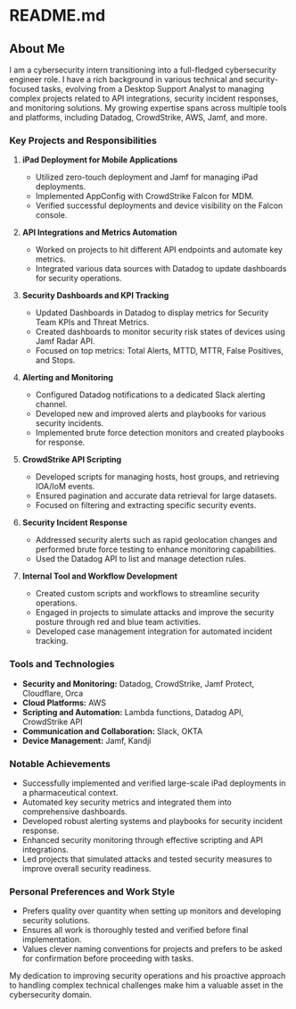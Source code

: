 # README.md

## About Me

I am a cybersecurity intern transitioning into a full-fledged cybersecurity engineer role. I have a rich background in various technical and security-focused tasks, evolving from a Desktop Support Analyst to managing complex projects related to API integrations, security incident responses, and monitoring solutions. My growing expertise spans across multiple tools and platforms, including Datadog, CrowdStrike, AWS, Jamf, and more.

### Key Projects and Responsibilities

1. **iPad Deployment for Mobile Applications**
   - Utilized zero-touch deployment and Jamf for managing iPad deployments.
   - Implemented AppConfig with CrowdStrike Falcon for MDM.
   - Verified successful deployments and device visibility on the Falcon console.

2. **API Integrations and Metrics Automation**
   - Worked on projects to hit different API endpoints and automate key metrics.
   - Integrated various data sources with Datadog to update dashboards for security operations.

3. **Security Dashboards and KPI Tracking**
   - Updated Dashboards in Datadog to display metrics for Security Team KPIs and Threat Metrics.
   - Created dashboards to monitor security risk states of devices using Jamf Radar API.
   - Focused on top metrics: Total Alerts, MTTD, MTTR, False Positives, and Stops.

4. **Alerting and Monitoring**
   - Configured Datadog notifications to a dedicated Slack alerting channel.
   - Developed new and improved alerts and playbooks for various security incidents.
   - Implemented brute force detection monitors and created playbooks for response.

5. **CrowdStrike API Scripting**
   - Developed scripts for managing hosts, host groups, and retrieving IOA/IoM events.
   - Ensured pagination and accurate data retrieval for large datasets.
   - Focused on filtering and extracting specific security events.

6. **Security Incident Response**
   - Addressed security alerts such as rapid geolocation changes and performed brute force testing to enhance monitoring capabilities.
   - Used the Datadog API to list and manage detection rules.

7. **Internal Tool and Workflow Development**
   - Created custom scripts and workflows to streamline security operations.
   - Engaged in projects to simulate attacks and improve the security posture through red and blue team activities.
   - Developed case management integration for automated incident tracking.

### Tools and Technologies

- **Security and Monitoring:** Datadog, CrowdStrike, Jamf Protect, Cloudflare, Orca
- **Cloud Platforms:** AWS
- **Scripting and Automation:** Lambda functions, Datadog API, CrowdStrike API
- **Communication and Collaboration:** Slack, OKTA
- **Device Management:** Jamf, Kandji

### Notable Achievements

- Successfully implemented and verified large-scale iPad deployments in a pharmaceutical context.
- Automated key security metrics and integrated them into comprehensive dashboards.
- Developed robust alerting systems and playbooks for security incident response.
- Enhanced security monitoring through effective scripting and API integrations.
- Led projects that simulated attacks and tested security measures to improve overall security readiness.

### Personal Preferences and Work Style

- Prefers quality over quantity when setting up monitors and developing security solutions.
- Ensures all work is thoroughly tested and verified before final implementation.
- Values clever naming conventions for projects and prefers to be asked for confirmation before proceeding with tasks.

My dedication to improving security operations and his proactive approach to handling complex technical challenges make him a valuable asset in the cybersecurity domain. 

